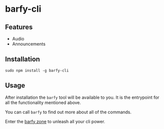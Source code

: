 barfy-cli
==============================================================================

Features
------------------------------------------------------------------------------

- Audio
- Announcements

Installation
------------------------------------------------------------------------------

```
sudo npm install -g barfy-cli
```

Usage
------------------------------------------------------------------------------

After installation the `barfy` tool will be available to you. It is the
entrypoint for all the functionality mentioned above.

You can call `barfy` to find out more about all of the commands.

Enter the [barfy zone](http://barfy.surge.sh) to unleash all your cli power.
